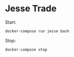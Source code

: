 # Jesse Trade

Start:

```bash
docker-compose run jesse bash
```

Stop:

```bash
docker-compose stop
```
